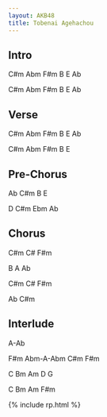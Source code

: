 ```yaml
---
layout: AKB48
title: Tobenai Agehachou
---
```

## Intro 
C#m Abm F#m B E Ab 

C#m Abm F#m B E Ab 

## Verse 
C#m Abm F#m B E Ab 

C#m Abm F#m B E 

## Pre-Chorus 
Ab C#m B E 

D C#m Ebm Ab 

## Chorus 
C#m C# F#m 

B A Ab 

C#m C# F#m 

Ab C#m 

## Interlude 
A-Ab 

F#m Abm-A-Abm C#m F#m 

C Bm Am D G 

C Bm Am F#m 

{% include rp.html %}
